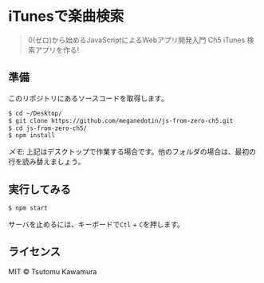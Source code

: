 # iTunesで楽曲検索

> 0(ゼロ)から始めるJavaScriptによるWebアプリ開発入門
> Ch5 iTunes 検索アプリを作る!

## 準備

このリポジトリにあるソースコードを取得します。

```bash
$ cd ~/Desktop/
$ git clone https://github.com/meganedotin/js-from-zero-ch5.git
$ cd js-from-zero-ch5/
$ npm install
```

*メモ*: 上記はデスクトップで作業する場合です。他のフォルダの場合は、最初の行を読み替えましょう。

## 実行してみる

```bash
$ npm start
```

サーバを止めるには、キーボードで`Ctl` + `C`を押します。

## ライセンス

MIT &copy; Tsutomu Kawamura
